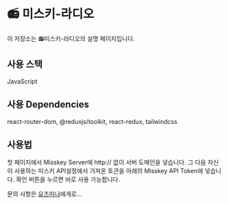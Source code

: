 # 📻 미스키-라디오

이 저장소는 📻미스키-라디오의 설명 페이지입니다.

## 사용 스택

JavaScript

## 사용 Dependencies

react-router-dom, @reduxjs/toolkit, react-redux, tailwindcss

## 사용법

첫 페이지에서 Misskey Server에 http:// 없이 서버 도메인을 넣습니다.
그 다음 자신이 사용하는 미스키 API설정에서 가져온 토큰을 아래의 Misskey API Token에 넣습니다.
확인 버튼을 누르면 바로 사용 가능합니다.

문의 사항은 [요즈미나](https://serafuku.moe/@Yozumina)에게로...
